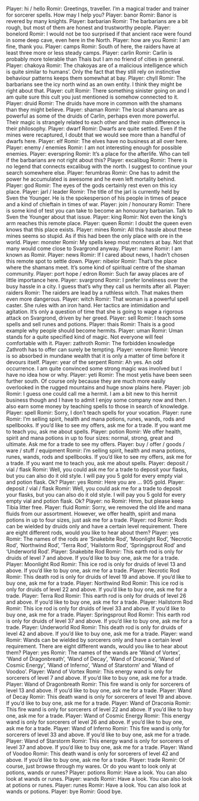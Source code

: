 Player: hi / hello
Romir: Greetings, traveller. I’m a magical trader and trainer for sorcerer spells. How may I help you?
Player: banor
Romir: Banor is revered by many knights.
Player: barbarian
Romir: The barbarians are a bit rough, but most of them are honest and trustworthy people.
Player: bonelord
Romir: I would not be too surprised if that ancient race were found in some deep cave, even here in the North.
Player: how are you
Romir: I am fine, thank you.
Player: camps
Romir: South of here, the raiders have at least three more or less steady camps.
Player: carlin
Romir: Carlin is probably more tolerable than Thais but I am no friend of cities in general.
Player: chakoya
Romir: The chakoyas are of a malicious intelligence which is quite similar to humans’. Only the fact that they still rely on instinctive behaviour patterns keeps them somewhat at bay.
Player: chyll
Romir: The barbarians see the icy north wind as an own entity. I think they might be right about that.
Player: cult
Romir: There something sinister going on and I am quite sure this cult you just mentioned is somehow connected to it.
Player: druid
Romir: The druids have more in common with the shamans than they might believe.
Player: shaman
Romir: The local shamans are as powerful as some of the druids of Carlin, perhaps even more powerful. Their magic is strangely related to each other and their main difference is their philosophy.
Player: dwarf
Romir: Dwarfs are quite settled. Even if the mines were recaptured, I doubt that we would see more than a handful of dwarfs here.
Player: elf
Romir: The elves have no business at all over here.
Player: enemy / enemies
Romir: I am not interesting enough for possible enemies.
Player: everspring
Romir: It’s a place for the afterlife. Who can tell if the barbarians are not right about this?
Player: excalibug
Romir: There is no legend that connects excalibug with the north. I suggest to continue your search somewhere else.
Player: ferumbras
Romir: One has to admit the power he accumulated is awesome and he even left mortality behind.
Player: god
Romir: The eyes of the gods certainly rest even on this icy place.
Player: jarl / leader
Romir: The title of the jarl is currently held by Sven the Younger. He is the spokesperson of his people in times of peace and a kind of chieftain in times of war.
Player: join / honourary
Romir: There is some kind of test you can take to become an honourary barbarian. Talk to Sven the Younger about that issue.
Player: king
Romir: Not even the king’s arm reaches this remote place.
Player: queen
Romir: I doubt the queen even knows that this place exists.
Player: mines
Romir: All this hassle about these mines seems so stupid. As if this had been the only place with ore in the world.
Player: monster
Romir: My spells keep most monsters at bay. Not that many would come close to Svargrond anyway.
Player: name
Romir: I am known as Romir.
Player: news
Romir: If I cared about news, I hadn’t chosen this remote spot to settle down.
Player: nibelor
Romir: That’s the place where the shamans meet. It’s some kind of spiritual centre of the shaman community.
Player: port hope / edron
Romir: Such far away places are of little importance here.
Player: svargrond
Romir: I prefer loneliness over the busy hassle in a city. I guess that’s why they call us hermits after all.
Player: raiders
Romir: The raiders are lead by a ruthless witch. That makes them even more dangerous.
Player: witch
Romir: That woman is a powerful spell caster. She rules with an iron hand. Her tactics are intimidation and agitation. It’s only a question of time that she is going to wage a rigorous attack on Svargrond, driven by her greed.
Player: sell
Romir: I teach some spells and sell runes and potions.
Player: thais
Romir: Thais is a good example why people should become hermits.
Player: uman
Romir: Uman stands for a quite specified kind of magic. Not everyone will feel comfortable with it.
Player: zathroth
Romir: The forbidden knowledge Zathroth has to offer can surely be tempting.
Player: venore
Romir: Venore is so absorbed in mundane wealth that it is only a matter of time before it devours itself.
Player: year of the serpent
Romir: Ah yes. An odd occurrence. I am quite convinced some strong magic was involved but I have no idea how or why.
Player: yeti
Romir: The most yetis have been seen further south. Of course only because they are much more easily overlooked in the rugged mountains and huge snow plains here.
Player: job
Romir: I guess one could call me a hermit. I am a bit new to this hermit business though and I have to admit I enjoy some company now and then. I also earn some money by teaching spells to those in search of knowledge.
Player: spell
Romir: Sorry, I don’t teach spells for your vocation.
Player: rune
Romir: I’m selling spirit, health and mana potions, runes, wands, rods and spellbooks. If you’d like to see my offers, ask me for a trade. If you want me to teach you, ask me about spells.
Player: potion
Romir: We offer health, spirit and mana potions in up to four sizes: normal, strong, great and ultimate. Ask me for a trade to see my offers.
Player: buy / offer / goods / ware / stuff / equipment
Romir: I’m selling spirit, health and mana potions, runes, wands, rods and spellbooks. If you’d like to see my offers, ask me for a trade. If you want me to teach you, ask me about spells.
Player: deposit / vial / flask
Romir: Well, you could ask me for a trade to deposit your flasks, but you can also do it old style. I will pay you 5 gold for every empty vial and potion flask. Ok?
Player: yes
Romir: Here you are … 905 gold.
Player: deposit / vial / flask
Romir: Well, you could ask me for a trade to deposit your flasks, but you can also do it old style. I will pay you 5 gold for every empty vial and potion flask. Ok?
Player: no
Romir: Hmm, but please keep Tibia litter free.
Player: fluid
Romir: Sorry, we removed the old life and mana fluids from our assortment. However, we offer health, spirit and mana potions in up to four sizes, just ask me for a trade.
Player: rod
Romir: Rods can be wielded by druids only and have a certain level requirement. There are eight different rods, would you like to hear about them?
Player: yes
Romir: The names of the rods are ‘Snakebite Rod’, ‘Moonlight Rod’, ‘Necrotic Rod’, ‘Northwind Rod’, ‘Terra Rod’, ‘Hailstorm Rod’, ‘Springsprout Rod’ and ‘Underworld Rod’.
Player: Snakebite Rod
Romir: This earth rod is only for druids of level 7 and above. If you’d like to buy one, ask me for a trade.
Player: Moonlight Rod
Romir: This ice rod is only for druids of level 13 and above. If you’d like to buy one, ask me for a trade.
Player: Necrotic Rod
Romir: This death rod is only for druids of level 19 and above. If you’d like to buy one, ask me for a trade.
Player: Northwind Rod
Romir: This ice rod is only for druids of level 22 and above. If you’d like to buy one, ask me for a trade.
Player: Terra Rod
Romir: This earth rod is only for druids of level 26 and above. If you’d like to buy one, ask me for a trade.
Player: Hailstorm Rod
Romir: This ice rod is only for druids of level 33 and above. If you’d like to buy one, ask me for a trade.
Player: Springsprout Rod
Romir: This earth rod is only for druids of level 37 and above. If you’d like to buy one, ask me for a trade.
Player: Underworld Rod
Romir: This death rod is only for druids of level 42 and above. If you’d like to buy one, ask me for a trade.
Player: wand
Romir: Wands can be wielded by sorcerers only and have a certain level requirement. There are eight different wands, would you like to hear about them?
Player: yes
Romir: The names of the wands are ‘Wand of Vortex’, ‘Wand of Dragonbreath’, ‘Wand of Decay’, ‘Wand of Draconia’, ‘Wand of Cosmic Energy’, ‘Wand of Inferno’, ‘Wand of Starstorm’ and ‘Wand of Voodoo’.
Player: Wand of Vortex
Romir: This energy wand is only for sorcerers of level 7 and above. If you’d like to buy one, ask me for a trade.
Player: Wand of Dragonbreath
Romir: This fire wand is only for sorcerers of level 13 and above. If you’d like to buy one, ask me for a trade.
Player: Wand of Decay
Romir: This death wand is only for sorcerers of level 19 and above. If you’d like to buy one, ask me for a trade.
Player: Wand of Draconia
Romir: This fire wand is only for sorcerers of level 22 and above. If you’d like to buy one, ask me for a trade.
Player: Wand of Cosmic Energy
Romir: This energy wand is only for sorcerers of level 26 and above. If you’d like to buy one, ask me for a trade.
Player: Wand of Inferno
Romir: This fire wand is only for sorcerers of level 33 and above. If you’d like to buy one, ask me for a trade.
Player: Wand of Starstorm
Romir: This energy wand is only for sorcerers of level 37 and above. If you’d like to buy one, ask me for a trade.
Player: Wand of Voodoo
Romir: This death wand is only for sorcerers of level 42 and above. If you’d like to buy one, ask me for a trade.
Player: trade
Romir: Of course, just browse through my wares. Or do you want to look only at potions, wands or runes?
Player: potions
Romir: Have a look. You can also look at wands or runes.
Player: wands
Romir: Have a look. You can also look at potions or runes.
Player: runes
Romir: Have a look. You can also look at wands or potions.
Player: bye
Romir: Good bye.